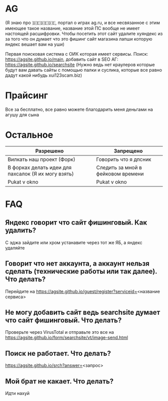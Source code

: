 # AG
(Я знаю про 🇩🇪🇩🇪🇩🇪, портал о играх ag.ru, и все несвязанное с этим имеющее такое название, название этой ПС вообще не имеет настоящей расшифровки. Чтобы посетить этот сайт удалите хуяндекс из за того что он думает что это фишинг сайт магазина лапши которую яндекс вешает вам на уши)

Первая поисковая система с ОИК которая имеет сервисы. Поиск: https://agsite.github.io/main, добавить сайт в SEO АГ:  https://agsite.github.io/searchsite (Нужно ведь нет краулеров которые будут вам давать сайты с помощью палки и суслика, которые все равно дадут какой нибудь xui123scam.biz)

# Прайсинг
Все за бесплатно, все равно можете благодарить меня деньгами на агушу для сына

# Остальное
| Разрешено | Запрещено |
|-----------|-----------|
| Вилкать наш проект (Форк)    | Говорить что я дпсник    |
| В форках делать идеи для пахсалок (Я их могу взять)    | Следить за мной в фейковом времени    |
| Pukat v okno    | Pukat v okno    |

# FAQ
## Яндекс говорит что сайт фишинговый. Как удалить?
С эджа зайдите или хром устанавите через тот же ЯБ, а яндекс удаляйте
## Говорит что нет аккаунта, а аккаунт нельзя сделать (технические работы или так далее). Что делать?
Перейдите на https://agsite.github.io/guest/register?serviceid=<название сервиса>
## Не могу добавить сайт ведь searchsite думает что сайт фишинговый. Что делать?
Проверьте через VirusTotal и отправьте это все на https://agsite.github.io/form/searchsite/vt/image-send.html
## Поиск не работает. Что делать?
https://agsite.github.io/srch?answer=<запрос>
## Мой брат не какает. Что делать?
Идти нахуй
